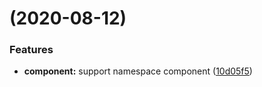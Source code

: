 # [](https://github.com/razorsjs/vue-next-jsx/compare/v0.0.2-alpha.0...v) (2020-08-12)


### Features

* **component:** support namespace component ([10d05f5](https://github.com/razorsjs/vue-next-jsx/commit/10d05f5a0457e1d7531729ce266296dadee165c0))



